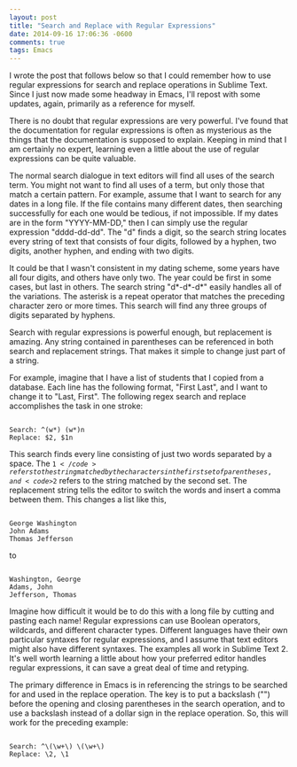 ```yaml
---
layout: post
title: "Search and Replace with Regular Expressions"
date: 2014-09-16 17:06:36 -0600
comments: true
tags: Emacs
---
```


I wrote the post that follows below so that I could remember how to use regular expressions for search and replace operations in Sublime Text. Since I just now made some headway in Emacs, I'll repost with some updates, again, primarily as a reference for myself.

There is no doubt that regular expressions are very powerful. I've found that the documentation for regular expressions is often as mysterious as the things that the documentation is supposed to explain. Keeping in mind that I am certainly no expert, learning even a little about the use of regular expressions can be quite valuable.

The normal search dialogue in text editors will find all uses of the search term. You might not want to find all uses of a term, but only those that match a certain pattern. For example, assume that I want to search for any dates in a long file. If the file contains many different dates, then searching successfully for each one would be tedious, if not impossible. If my dates are in the form "YYYY-MM-DD," then I can simply use the regular expression "dddd-dd-dd". The "d" finds a digit, so the search string locates every string of text that consists of four digits, followed by a hyphen, two digits, another hyphen, and ending with two digits.

It could be that I wasn't consistent in my dating scheme, some years have all four digits, and others have only two. The year could be first in some cases, but last in others. The search string "d&#42;-d&#42;-d&#42;" easily handles all of the variations. The asterisk is a repeat operator that matches the preceding character zero or more times. This search will find any three groups of digits separated by hyphens.

Search with regular expressions is powerful enough, but replacement is amazing. Any string contained in parentheses can be referenced in both search and replacement strings. That makes it simple to change just part of a string.

For example, imagine that I have a list of students that I copied from a database. Each line has the following format, "First Last", and I want to change it to "Last, First". The following regex search and replace accomplishes the task in one stroke:

<pre><code>
Search: ^(w*) (w*)n
Replace: $2, $1n
</code></pre>

This search finds every line consisting of just two words separated by a space. The <code>$1</code> refers to the string matched by the characters in the first set of parentheses, and <code>$2</code> refers to the string matched by the second set. The replacement string tells the editor to switch the words and insert a comma between them. This changes a list like this,

<pre><code>
George Washington  
John Adams  
Thomas Jefferson
</code></pre>

to

<pre><code>
Washington, George  
Adams, John  
Jefferson, Thomas
</code></pre>

Imagine how difficult it would be to do this with a long file by cutting and pasting each name! Regular expressions can use Boolean operators, wildcards, and different character types. Different languages have their own particular syntaxes for regular expressions, and I assume that text editors might also have different syntaxes. The examples all work in Sublime Text 2. It's well worth learning a little about how your preferred editor handles regular expressions, it can save a great deal of time and retyping.

The primary difference in Emacs is in referencing the strings to be searched for and used in the replace operation. The key is to put a backslash ("\") before the opening and closing parentheses in the search operation, and to use a backslash instead of a dollar sign in the replace operation. So, this will work for the preceding example:

<pre><code>
Search: ^\(\w+\) \(\w+\)
Replace: \2, \1
</code></pre>




